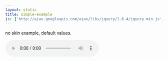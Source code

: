 ```yaml
---
layout: static
title: simple-example
js: ['http://ajax.googleapis.com/ajax/libs/jquery/1.6.4/jquery.min.js', 'https://raw.github.com/ouhouhsami/timeline-js/master/lib/timeline.js', 'static/js/simple-example.js']
---
```


no skin example, default values.


<audio src="http://upload.wikimedia.org/wikipedia/commons/b/bb/Vampire_3component.ogg" controls></audio>